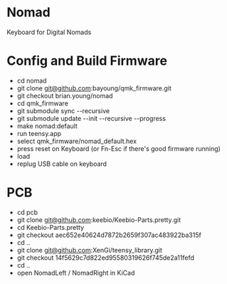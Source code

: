 # Nomad

Keyboard for Digital Nomads

# Config and Build Firmware

* cd nomad
* git clone git@github.com:bayoung/qmk_firmware.git
* git checkout brian.young/nomad
* cd qmk_firmware
* git submodule sync --recursive
* git submodule update --init --recursive --progress
* make nomad:default
* run teensy.app
* select qmk_firmware/nomad_default.hex
* press reset on Keyboard (or Fn-Esc if there's good firmware running)
* load
* replug USB cable on keyboard

# PCB

* cd pcb
* git clone git@github.com:keebio/Keebio-Parts.pretty.git
* cd Keebio-Parts.pretty
* git checkout aec652e40624d7872b2659f307ac483922ba315f
* cd ..
* git clone git@github.com:XenGi/teensy_library.git
* git checkout 14f5629c7d822ed95580319626f745de2a11fefd
* cd ..
* open NomadLeft / NomadRight in KiCad


